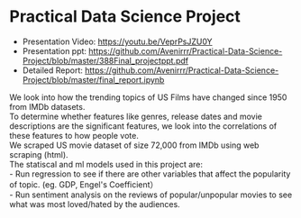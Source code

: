 # Practical Data Science Project
 - Presentation Video: https://youtu.be/VeprPsJZU0Y
 - Presentation ppt: https://github.com/Avenirrr/Practical-Data-Science-Project/blob/master/388Final_projectppt.pdf
 - Detailed Report: https://github.com/Avenirrr/Practical-Data-Science-Project/blob/master/final_report.ipynb

We look into how the trending topics of US Films have changed since 1950 from IMDb datasets.   
To determine whether features like genres, release dates and movie descriptions are the significant features, we look into the correlations of these features to how people vote.  
We scraped US movie dataset of size 72,000 from IMDb using web scraping (html).  
The statiscal and ml models used in this project are:  
    - Run regression to see if there are other variables that affect the popularity of topic. (eg. GDP, Engel's Coefficient）  
    - Run sentiment analysis on the reviews of popular/unpopular movies to see what was most loved/hated by the audiences. 
